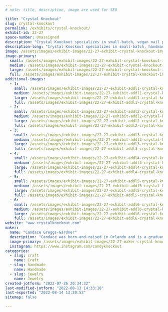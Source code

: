 ```yaml
---
# note: title, description, image are used for SEO

title: "Crystal Knockout"
slug: crystal-knockout
permalink: /exhibits/crystal-knockout/
exhibit-id: 22-27
space-number: Unassigned
description: "Crystal Knockout specializes in small-batch, vegan nail polish in a variety of colors and finishes. "
description-long: "Crystal Knockout specializes in small-batch, handmade, vegan nail polish in a variety of colors and finishes. One of our most popular creations is thermochromic nail polish that changes colors with temperature! We&#039;ve also begun making magnetic nail polish that can be manipulated with a neodymium magnet to create ripples and stripes. In addition to nail polish, we offer a selection of jewelry and resin creations that are created with the same pigments and glitters we use in our polish, as well as some hand and nail care items."
image: /assets/images/exhibit-images/22-27-exhibit-crystal-knockout-img-6574a-large.jpg
image-primary: 
  small: /assets/images/exhibit-images/22-27-exhibit-crystal-knockout-img-6574a-small.jpg
  medium: /assets/images/exhibit-images/22-27-exhibit-crystal-knockout-img-6574a-medium.jpg
  large: /assets/images/exhibit-images/22-27-exhibit-crystal-knockout-img-6574a-large.jpg
  full: /assets/images/exhibit-images/22-27-exhibit-crystal-knockout-img-6574a-full.jpg
additional-images: 
  - 1:
    small: /assets/images/exhibit-images/22-27-exhibit-addl1-crystal-knockout-card1-small.jpg
    medium: /assets/images/exhibit-images/22-27-exhibit-addl1-crystal-knockout-card1-medium.jpg
    large: /assets/images/exhibit-images/22-27-exhibit-addl1-crystal-knockout-card1-large.jpg
    full: /assets/images/exhibit-images/22-27-exhibit-addl1-crystal-knockout-card1-full.jpg
  - 2:
    small: /assets/images/exhibit-images/22-27-exhibit-addl2-crystal-knockout-card5-small.jpg
    medium: /assets/images/exhibit-images/22-27-exhibit-addl2-crystal-knockout-card5-medium.jpg
    large: /assets/images/exhibit-images/22-27-exhibit-addl2-crystal-knockout-card5-large.jpg
    full: /assets/images/exhibit-images/22-27-exhibit-addl2-crystal-knockout-card5-full.jpg
  - 3:
    small: /assets/images/exhibit-images/22-27-exhibit-addl3-crystal-knockout-fairymatrimonycollage1-small.jpg
    medium: /assets/images/exhibit-images/22-27-exhibit-addl3-crystal-knockout-fairymatrimonycollage1-medium.jpg
    large: /assets/images/exhibit-images/22-27-exhibit-addl3-crystal-knockout-fairymatrimonycollage1-large.jpg
    full: /assets/images/exhibit-images/22-27-exhibit-addl3-crystal-knockout-fairymatrimonycollage1-full.jpg
  - 4:
    small: /assets/images/exhibit-images/22-27-exhibit-addl4-crystal-knockout-img-6731-small.JPG
    medium: /assets/images/exhibit-images/22-27-exhibit-addl4-crystal-knockout-img-6731-medium.JPG
    large: /assets/images/exhibit-images/22-27-exhibit-addl4-crystal-knockout-img-6731-large.JPG
    full: /assets/images/exhibit-images/22-27-exhibit-addl4-crystal-knockout-img-6731-full.JPG
  - 5:
    small: /assets/images/exhibit-images/22-27-exhibit-addl5-crystal-knockout-metamorphosisspiritrevival1-small.jpg
    medium: /assets/images/exhibit-images/22-27-exhibit-addl5-crystal-knockout-metamorphosisspiritrevival1-medium.jpg
    large: /assets/images/exhibit-images/22-27-exhibit-addl5-crystal-knockout-metamorphosisspiritrevival1-large.jpg
    full: /assets/images/exhibit-images/22-27-exhibit-addl5-crystal-knockout-metamorphosisspiritrevival1-full.jpg
  - 6:
    small: /assets/images/exhibit-images/22-27-exhibit-addl6-crystal-knockout-photo-aug-30-9-10-45-pm-small.jpg
    medium: /assets/images/exhibit-images/22-27-exhibit-addl6-crystal-knockout-photo-aug-30-9-10-45-pm-medium.jpg
    large: /assets/images/exhibit-images/22-27-exhibit-addl6-crystal-knockout-photo-aug-30-9-10-45-pm-large.jpg
    full: /assets/images/exhibit-images/22-27-exhibit-addl6-crystal-knockout-photo-aug-30-9-10-45-pm-full.jpg
website: "www.crystalknockout.com"
maker: 
  name: "Candace Greggs-Gardner"
  description: "Candace was born-and-raised in Orlando and is a graduate of William R. Boone High School and the University of Central Florida. She&#039;s a trained vocalist, an amateur computer techie, a caffeine addict, a kitty wrangler, and happily married to a fellow Orlando native. She began her career in creativity in 2013 when she opened a small business making crystallized goods, including cell phone cases, wedding cake toppers, and apparel. Soon after, her love of color drew her to start dabbling in nail polish and other cosmetics and Crystal Knockout was born."
  image-primary: /assets/images/exhibit-images/22-27-maker-crystal-knockout-photo-jul-17-11-32-57-ama-medium.jpg
  instagram: https://www.instagram.com/candyknockout
categories: 
  - slug: craft
    name: Craft
  - slug: handmade
    name: Handmade
  - slug: jewelry
    name: Jewelry
created-jotform: "2022-07-26 20:34:32"
last-modified-jotform: "2022-08-13 14:33:18"
last-exported: "2022-08-14 13:20:53"
sitemap: false

---
```


